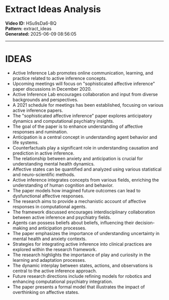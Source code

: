 # Extract Ideas Analysis

**Video ID:** HSu9sDa6-BQ  
**Pattern:** extract_ideas  
**Generated:** 2025-06-09 08:56:05  

---

# IDEAS

- Active Inference Lab promotes online communication, learning, and practice related to active inference concepts.
- Upcoming meetings will focus on "sophisticated affective inference" paper discussions in December 2020.
- Active Inference Lab encourages collaboration and input from diverse backgrounds and perspectives.
- A 2021 schedule for meetings has been established, focusing on various active inference papers.
- The "sophisticated affective inference" paper explores anticipatory dynamics and computational psychiatry insights.
- The goal of the paper is to enhance understanding of affective responses and rumination.
- Anticipation is a central concept in understanding agent behavior and life systems.
- Counterfactuals play a significant role in understanding causation and prediction in active inference.
- The relationship between anxiety and anticipation is crucial for understanding mental health dynamics.
- Affective states can be quantified and analyzed using various statistical and neuro-scientific methods.
- Active inference integrates concepts from various fields, enriching the understanding of human cognition and behavior.
- The paper models how imagined future outcomes can lead to dysfunctional affective responses.
- The research aims to provide a mechanistic account of affective responses in computational agents.
- The framework discussed encourages interdisciplinary collaboration between active inference and psychiatry fields.
- Agents can possess beliefs about beliefs, influencing their decision-making and anticipation processes.
- The paper emphasizes the importance of understanding uncertainty in mental health and anxiety contexts.
- Strategies for integrating active inference into clinical practices are explored within the research framework.
- The research highlights the importance of play and curiosity in the learning and adaptation processes.
- The dynamic interplay between states, actions, and observations is central to the active inference approach.
- Future research directions include refining models for robotics and enhancing computational psychiatry integration.
- The paper presents a formal model that illustrates the impact of overthinking on affective states.